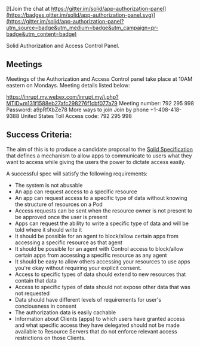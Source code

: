 
[![Join the chat at https://gitter.im/solid/app-authorization-panel](https://badges.gitter.im/solid/app-authorization-panel.svg)](https://gitter.im/solid/app-authorization-panel?utm_source=badge&utm_medium=badge&utm_campaign=pr-badge&utm_content=badge)

Solid Authorization and Access Control Panel.

## Meetings

Meetings of the Authorization and Access Control panel take place at 10AM eastern on Mondays. Meeting details listed below:

https://inrupt.my.webex.com/inrupt.my/j.php?MTID=m131f1588eb27afc298276f1cbf077a79
Meeting number:
792 295 998
Password: a9pRfXbZe78
More ways to join
Join by phone
+1-408-418-9388 United States Toll
Access code: 792 295 998

## Success Criteria:

The aim of this is to produce a candidate proposal to the [Solid Specification](https://github.com/solid/specification) that defines a mechanism to allow apps to communicate to users what they want to access while giving the users the power to dictate access easily.

A successful spec will satisfy the following requirements:
 - The system is not abusable
 - An app can request access to a specific resource
 - An app can request access to a specific type of data without knowing the structure of resources on a Pod
 - Access requests can be sent when the resource owner is not present to be approved once the user is present
 - Apps can request the ability to write a specific type of data and will be told where it should write it
 - It should be possible for an agent to block/allow certain apps from accessing a specific resource as that agent
 - It should be possible for an agent with Control access to block/allow certain apps from accessing a specific resource as any agent
 - It should be easy to allow others accessing your resources to use apps you're okay without requiring your explicit consent.
 - Access to specific types of data should extend to new resources that contain that data
 - Access to specific types of data should not expose other data that was not requested
 - Data should have different levels of requirements for user's conciousness in consent
 - The authorization data is easily cachable
 - Information about Clients (apps) to which users have granted access and what specific access they have delegated should not be made available to Resource Servers that do not enforce relevant access restrictions on those Clients.
